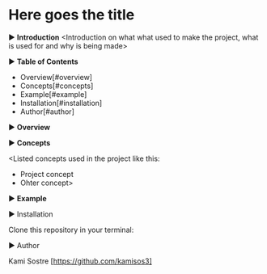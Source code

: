 # Here goes the title

▶ **Introduction**
<Introduction on what what used to make the project, what is used for and why is being made>

▶ **Table of Contents**

- Overview[#overview]
- Concepts[#concepts]
- Example[#example]
- Installation[#installation]
- Author[#author]



▶ **Overview**
<Short description of project overview>


▶ **Concepts**

<Listed concepts used in the project like this:
- Project concept
- Ohter concept>


▶ **Example**

<Set example for project>

▶ Installation

Clone this repository in your terminal:


▶ Author

Kami Sostre [https://github.com/kamisos3]
